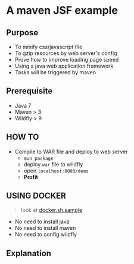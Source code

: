 # A maven JSF example

## Purpose
* To minify css/javascript file
* To gzip resources by web server's config
* Prove how to improve loading page speed
* Using a java web application framework
* Tasks will be triggered by maven

## Prerequisite
* Java 7
* Maven > 3
* Wildfly > 9

## HOW TO
* Compile to WAR file and deploy to web server
  * `mvn package`
  * deploy `war` file to wildfly
  * open `localhost:8080/demo`
  * **Profit**

## USING DOCKER
> look at [docker.sh.sample](docker.sample.sh)
* No need to install java
* No need to install maven
* No need to config wildfly

## Explanation


